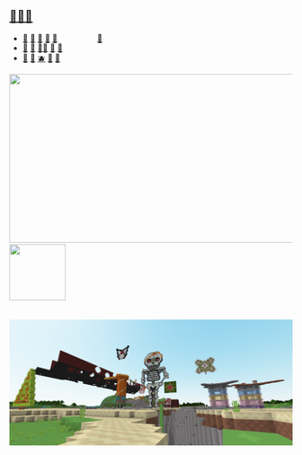 <a href="https://www.gitanimals.org/en_US?utm_medium=image&utm_source=goldfishthebountyhunter&utm_content=line">

## 🙈🩵🍌
<div>
  <ul>
    <li>
      <a href="hxxps://yyy.something[dotplace/" target="_blank">🍏</a>
      <a href="hxxps://yyy.something[dotplace/" target="_blank">🍎</a>
      <a href="hxxps://yyy.something[dotplace/" target="_blank">🍐</a>
      <a href="hxxps://yyy.something[dotplace/" target="_blank">🥝</a>
      <a href="hxxps://yyy.something[dotplace/" target="_blank">🍑</a>&nbsp;&nbsp;&nbsp;&nbsp;&nbsp;&nbsp;&nbsp;&nbsp;&nbsp;&nbsp;&nbsp;&nbsp;&nbsp;&nbsp;&nbsp;&nbsp;&nbsp;&nbsp;<a href="https://goldfishthebountyhunterfoundation.github.io/" target="_blank">🍌</a>
    </li>
    <li>
      <a href="hxxps://yyy.something[dotplace/" target="_blank">🍊</a>
      <a href="hxxps://yyy.something[dotplace/" target="_blank">🍋</a>
      <a href="hxxps://yyy.something[dotplace/" target="_blank">🍋‍🟩</a>
      <a href="hxxps://yyy.something[dotplace/" target="_blank">🍉</a>
      <a href="hxxps://yyy.something[dotplace/" target="_blank">🥭</a>
    </li>
    <li>
      <a href="hxxps://yyy.something[dotplace/" target="_blank">🍇</a>
      <a href="hxxps://yyy.something[dotplace/" target="_blank">🍓</a>
      <a href="hxxps://yyy.something[dotplace/" target="_blank">🫐</a>
      <a href="hxxps://yyy.something[dotplace/" target="_blank">🍒</a>
      <a href="hxxps://yyy.something[dotplace/" target="_blank">🍍</a>
    </li>
  </ul>
</div>
  <img
    src="https://render.gitanimals.org/lines/goldfishthebountyhunter"
    width="600"
    height="300"
  />
</a>
<!-- <img src="https://github.com/goldfishthebountyhunter/goldfishthebountyhunter/blob/0808f7b29f4a4f97a11c635b19b7fa3571d242b5/GoLdFiShThEbOuNtYhUnTeR_sErVeR.gif" height="500" width="900"> --->
<!--- <img src="https://cdn.glitch.me/a68a53e1-647b-40a5-b0d1-008ff3d06667%2F72df0f943d1ad1d9-cute-cartoon-gif-on-gifer-by-buzanin.gif" height="500" width="500"> --->
<!--- <img src="https://github.com/goldfishthebountyhunter/goldfishthebountyhunter/blob/9a5bc6d3fe289a346c4313f96bbed9a5f6718d8a/GoLdFiShThEbOuNtYhUnTeR_sErVeR2.png"> --->
<!--- <img src="https://github.com/goldfishthebountyhunter/goldfishthebountyhunter/blob/e27ce8ba3a4c3851378e7e161ed9e4b1cee6aa5c/gftb_github_asset_1.png" height="400" width="600"> --->
<img src="https://github.com/goldfishthebountyhunter/goldfishthebountyhunter/blob/bf3a78c1baf77fc47adffb378a2ca75e6339a949/gftb_github_asset_3.gif" height="100" width="100">

<!--- <img src="https://github.com/goldfishthebountyhunter/goldfishthebountyhunter/blob/bf3a78c1baf77fc47adffb378a2ca75e6339a949/gftb_github_asset_3.gif" height="100" width="100"><img src="https://github.com/goldfishthebountyhunter/goldfishthebountyhunter/blob/bf3a78c1baf77fc47adffb378a2ca75e6339a949/gftb_github_asset_3.gif" height="100" width="100"><img src="https://github.com/goldfishthebountyhunter/goldfishthebountyhunter/blob/bf3a78c1baf77fc47adffb378a2ca75e6339a949/gftb_github_asset_3.gif" height="100" width="100"> --->
<!--- <br><img src="https://github.com/goldfishthebountyhunter/goldfishthebountyhunter_main-repo-backup/blob/ae33780773e118ceb532d6dc5d536723f9efa6ff/Screenshot%20(52).png"> --->
<br><img src="https://github.com/goldfishthebountyhunter/goldfishthebountyhunter/blob/0226231adbc929d8315ec1f9abd604660dcaa20a/gftb_github_asset_6.png">
<!--
<img src="https://raw.githubusercontent.com/goldfishthebountyhunter/goldfishthebountyhunter/main/GoLdFiShThEbOuNtYhUnTeR_cUsToM_wAlLpApEr.png">
**goldfishthebountyhunter/goldfishthebountyhunter** is a ✨ _special_ ✨ repository because its `README.md` (this file) appears on your GitHub profile.
## MCArth ##
Here are some ideas to get you started:

- 🔭 I’m currently working on ...
- 🌱 I’m currently learning ...
- 👯 I’m looking to collaborate on ...
- 🤔 I’m looking for help with ...
- 💬 Ask me about ...
- 📫 How to reach me: ...
- 😄 Pronouns: ...
- ⚡ Fun fact: ...
-->

  
